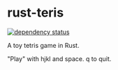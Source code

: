 # rust-teris

[![dependency status](https://deps.rs/repo/github/bofh69/rust-teris/status.svg)](https://deps.rs/repo/github/bofh69/rust-teris)

A toy tetris game in Rust.

"Play" with hjkl and space. q to quit.
